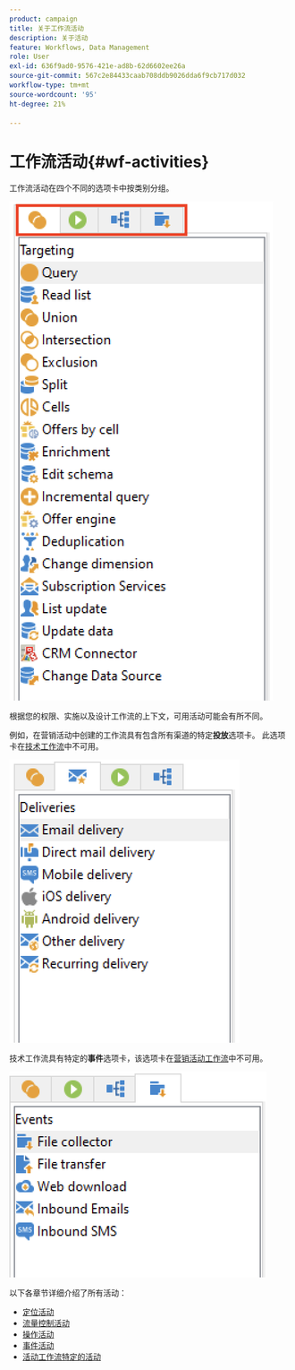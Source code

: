 ```yaml
---
product: campaign
title: 关于工作流活动
description: 关于活动
feature: Workflows, Data Management
role: User
exl-id: 636f9ad0-9576-421e-ad8b-62d6602ee26a
source-git-commit: 567c2e84433caab708ddb9026dda6f9cb717d032
workflow-type: tm+mt
source-wordcount: '95'
ht-degree: 21%

---
```


# 工作流活动{#wf-activities}

工作流活动在四个不同的选项卡中按类别分组。

![](assets/wf-activity-tabs.png)

根据您的权限、实施以及设计工作流的上下文，可用活动可能会有所不同。

例如，在营销活动中创建的工作流具有包含所有渠道的特定&#x200B;**投放**&#x200B;选项卡。 此选项卡在[技术工作流](technical-workflows.md)中不可用。

![](assets/campaign-wf-activities.png)

技术工作流具有特定的&#x200B;**事件**&#x200B;选项卡，该选项卡在[营销活动工作流](campaign-workflows.md)中不可用。

![](assets/tech-wf-activities.png)

以下各章节详细介绍了所有活动：

* [定位活动](targeting-activities.md)
* [流量控制活动](flow-control-activities.md)
* [操作活动](action-activities.md)
* [事件活动](event-activities.md)
* [活动工作流特定的活动](../campaigns/marketing-campaign-deliveries.md)
